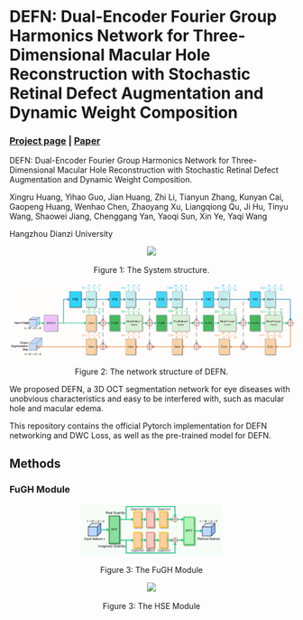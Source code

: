 # DEFN: Dual-Encoder Fourier Group Harmonics Network for Three-Dimensional Macular Hole Reconstruction with Stochastic Retinal Defect Augmentation and Dynamic Weight Composition 

### [Project page](https://github.com/IIPL-HangzhouDianziUniversity/DEFN-Pytorch) | [Paper]()

DEFN: Dual-Encoder Fourier Group Harmonics Network for Three-Dimensional Macular Hole Reconstruction with Stochastic Retinal Defect Augmentation and Dynamic Weight Composition.<be>

Xingru Huang, Yihao Guo, Jian Huang, Zhi Li, Tianyun Zhang, Kunyan Cai, Gaopeng Huang, Wenhao Chen, Zhaoyang Xu, Liangqiong Qu, Ji Hu, Tinyu Wang, Shaowei Jiang, Chenggang Yan, Yaoqi Sun, Xin Ye, Yaqi Wang

Hangzhou Dianzi University

<div align=center>
  <img src="https://github.com/IIPL-HangzhouDianziUniversity/DEFN-Pytorch/blob/main/images/System_structure.png">
</div>
<p align=center>
  Figure 1: The System structure.
</p>

<div align=center>
  <img src="https://github.com/IIPL-HangzhouDianziUniversity/DEFN-Pytorch/blob/main/images/Network_structure.png">
</div>
<p align=center>
  Figure 2: The network structure of DEFN. 
</p>

We proposed DEFN, a 3D OCT segmentation network for eye diseases with unobvious characteristics and easy to be interfered with, such as macular hole and macular edema.

This repository contains the official Pytorch implementation for DEFN networking and DWC Loss, as well as the pre-trained model for DEFN.

## Methods
### FuGH Module

<div align=center>
  <img src="https://github.com/IIPL-HangzhouDianziUniversity/DEFN-Pytorch/blob/main/images/FuGH.png"width=50% height=50%>
</div>
<p align=center>
  Figure 3: The FuGH Module
</p>

<div align=center>
  <img src="https://github.com/IIPL-HangzhouDianziUniversity/DEFN-Pytorch/blob/main/images/S3DSA.png>
</div>
<p align=center>
  Figure 3: The S3DSA Module
</p>

<div align=center>
  <img src="https://github.com/IIPL-HangzhouDianziUniversity/DEFN-Pytorch/blob/main/images/HSE.png>
</div>
<p align=center>
  Figure 3: The HSE Module
</p>
